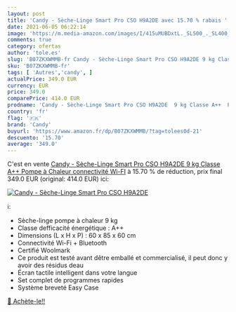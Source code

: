 ```yaml
---
layout: post
title: 'Candy - Sèche-Linge Smart Pro CSO H9A2DE avec 15.70 % rabais '
date: 2021-06-05 06:22:14
image: 'https://m.media-amazon.com/images/I/415uMUBDxtL._SL500_._SL400_.jpg'
comments: true
category: ofertas
author: 'tole.es'
slug: 'B07ZKXWMMB-fr Candy - Sèche-Linge Smart Pro CSO H9A2DE 9 kg Classe A++...'
sku: 'B07ZKXWMMB-fr'
tags: [ 'Autres','candy', ]
actualPrice: 349.0 EUR
currency: EUR
price: 349.0
comparePrice: 414.0 EUR
prodname: 'Candy - Sèche-Linge Smart Pro CSO H9A2DE  9 kg Classe A++  Pompe à Chaleur  connectivité Wi-FI'
country: 'fr'
flag: '🇫🇷'
brand: 'Candy'
buyurl: 'https://www.amazon.fr/dp/B07ZKXWMMB/?tag=tolees0d-21'
descuento: '15.70'
average: '349.0'
---
```


C'est en vente [Candy - Sèche-Linge Smart Pro CSO H9A2DE  9 kg Classe A++  Pompe à Chaleur  connectivité Wi-FI](https://www.amazon.fr/dp/B07ZKXWMMB/?tag=tolees0d-21)  à  15.70 % de réduction, prix final  349.0 EUR (original: 414.0 EUR) ici:

[![Candy - Sèche-Linge Smart Pro CSO H9A2DE](https://m.media-amazon.com/images/I/415uMUBDxtL._SL500_._SL400_.jpg)](https://www.amazon.fr/dp/B07ZKXWMMB/?tag=tolees0d-21)

ℹ️:

- Sèche-linge pompe à chaleur 9 kg
- Classe defficacité énergétique : A++
- Dimensions (L x H x P) : 60 x 85 x 60 cm
- Connectivité Wi-Fi + Bluetooth
- Certifié Woolmark
- Ce produit est testé avant dêtre emballé et commercialisé, il peut donc y avoir des résidus deau
- Écran tactile intelligent dans votre langue
- Set complet de programmes rapides
- Système breveté Easy Case

[🛒 Achète-le!!](https://www.amazon.fr/dp/B07ZKXWMMB/?tag=tolees0d-21)
